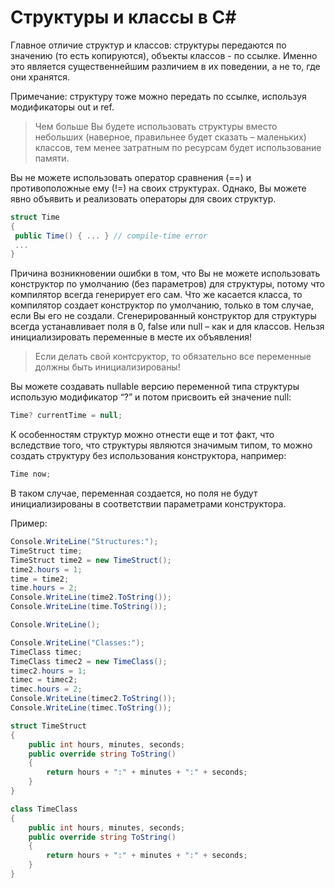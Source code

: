 # Структуры и классы в C#

Главное отличие структур и классов: структуры передаются по значению (то есть копируются), объекты классов - по ссылке. Именно это является существеннейшим различием в их поведении, а не то, где они хранятся. 

Примечание: структуру тоже можно передать по ссылке, используя модификаторы out и ref.

> Чем больше Вы будете использовать структуры вместо небольших (наверное, правильнее будет сказать – маленьких) классов, тем менее затратным по ресурсам будет использование памяти.

Вы не можете использовать оператор сравнения (==) и противоположные ему (!=) на своих структурах. Однако, Вы можете явно объявить и реализовать операторы для своих структур.

```c#
struct Time
{
 public Time() { ... } // compile-time error
 ...
}
```

Причина возникновении ошибки в том, что Вы не можете использовать конструктор по умолчанию (без параметров) для структуры, потому что компилятор всегда генерирует его сам. Что же касается класса, то компилятор создает конструктор по умолчанию, только в том случае, если Вы его не создали. Сгенерированный конструктор для структуры всегда устанавливает поля в 0, false или null – как и для классов. Нельзя инициализировать переменные в месте их объявления!

> Если делать свой контсруктор, то обязательно все переменные должны быть инициализированы!

Вы можете создавать nullable версию переменной типа структуры использую модификатор “?” и потом присвоить ей значение null:

```c#
Time? currentTime = null;
```

К особенностям структур можно отнести еще и тот факт, что вследствие того, что структуры являются значимым типом, то можно создать структуру без использования конструктора, например:

```c#
Time now;
```

В таком случае, переменная создается, но поля не будут инициализированы в соответствии параметрами конструктора.

Пример:

```C#
Console.WriteLine("Structures:");
TimeStruct time;
TimeStruct time2 = new TimeStruct();
time2.hours = 1;
time = time2;
time.hours = 2;
Console.WriteLine(time2.ToString());
Console.WriteLine(time.ToString());

Console.WriteLine();

Console.WriteLine("Classes:");
TimeClass timec;
TimeClass timec2 = new TimeClass();
timec2.hours = 1;
timec = timec2;
timec.hours = 2;
Console.WriteLine(timec2.ToString());
Console.WriteLine(timec.ToString());

struct TimeStruct
{
    public int hours, minutes, seconds;
    public override string ToString()
    {
        return hours + ":" + minutes + ":" + seconds;
    }
}

class TimeClass
{
    public int hours, minutes, seconds;
    public override string ToString()
    {
        return hours + ":" + minutes + ":" + seconds;
    }
}
```